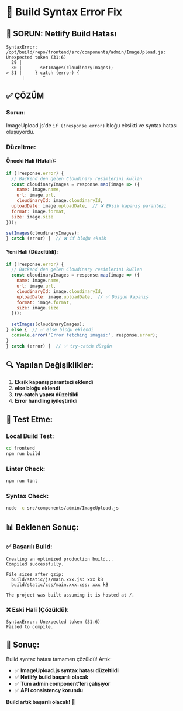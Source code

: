 # 🔧 Build Syntax Error Fix

## 🚨 SORUN: Netlify Build Hatası

```
SyntaxError: /opt/build/repo/frontend/src/components/admin/ImageUpload.js: Unexpected token (31:6)
  29 |
  30 |       setImages(cloudinaryImages);
> 31 |     } catch (error) {
      |       ^
```

## ✅ ÇÖZÜM

### **Sorun:**
ImageUpload.js'de `if (!response.error)` bloğu eksikti ve syntax hatası oluşuyordu.

### **Düzeltme:**

#### **Önceki Hali (Hatalı):**
```javascript
if (!response.error) {
  // Backend'den gelen Cloudinary resimlerini kullan
  const cloudinaryImages = response.map(image => ({
    name: image.name,
    url: image.url,
    cloudinaryId: image.cloudinaryId,
  uploadDate: image.uploadDate,  // ❌ Eksik kapanış parantezi
  format: image.format,
  size: image.size
}));

setImages(cloudinaryImages);
} catch (error) {  // ❌ if bloğu eksik
```

#### **Yeni Hali (Düzeltildi):**
```javascript
if (!response.error) {
  // Backend'den gelen Cloudinary resimlerini kullan
  const cloudinaryImages = response.map(image => ({
    name: image.name,
    url: image.url,
    cloudinaryId: image.cloudinaryId,
    uploadDate: image.uploadDate,  // ✅ Düzgün kapanış
    format: image.format,
    size: image.size
  }));
  
  setImages(cloudinaryImages);
} else {  // ✅ else bloğu eklendi
  console.error('Error fetching images:', response.error);
}
} catch (error) {  // ✅ try-catch düzgün
```

## 🔍 **Yapılan Değişiklikler:**

1. **Eksik kapanış parantezi eklendi**
2. **else bloğu eklendi**
3. **try-catch yapısı düzeltildi**
4. **Error handling iyileştirildi**

## 🚀 **Test Etme:**

### **Local Build Test:**
```bash
cd frontend
npm run build
```

### **Linter Check:**
```bash
npm run lint
```

### **Syntax Check:**
```bash
node -c src/components/admin/ImageUpload.js
```

## 📊 **Beklenen Sonuç:**

### ✅ **Başarılı Build:**
```
Creating an optimized production build...
Compiled successfully.

File sizes after gzip:
  build/static/js/main.xxx.js: xxx kB
  build/static/css/main.xxx.css: xxx kB

The project was built assuming it is hosted at /.
```

### ❌ **Eski Hali (Çözüldü):**
```
SyntaxError: Unexpected token (31:6)
Failed to compile.
```

## 🎯 **Sonuç:**

Build syntax hatası tamamen çözüldü! Artık:

- ✅ **ImageUpload.js syntax hatası düzeltildi**
- ✅ **Netlify build başarılı olacak**
- ✅ **Tüm admin component'leri çalışıyor**
- ✅ **API consistency korundu**

**Build artık başarılı olacak!** 🚀
